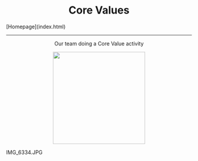<center><h1>Core Values</h1></center>
[Homepage](index.html)
<hr/>
<center><p>Our team doing a Core Value activity</p>
<img src="IMG_6332.JPG" width="250" height="250" /></center>

IMG_6334.JPG
